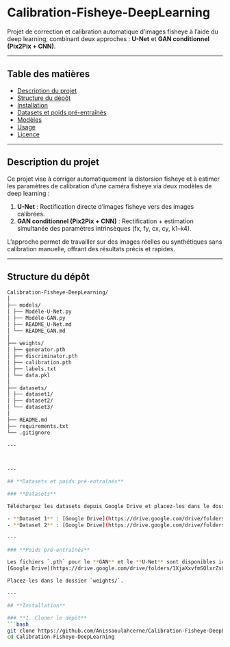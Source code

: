 

# Calibration-Fisheye-DeepLearning

Projet de correction et calibration automatique d’images fisheye à l’aide du deep learning, combinant deux approches : **U-Net** et **GAN conditionnel (Pix2Pix + CNN)**.

---

## Table des matières

- [Description du projet](#description-du-projet)  
- [Structure du dépôt](#structure-du-dépôt)  
- [Installation](#installation)  
- [Datasets et poids pré-entraînés](#datasets-et-poids-pré-entraînés)  
- [Modèles](#modèles)  
- [Usage](#usage)  
- [Licence](#licence)  

---

## Description du projet

Ce projet vise à corriger automatiquement la distorsion fisheye et à estimer les paramètres de calibration d’une caméra fisheye via deux modèles de deep learning :  

1. **U-Net** : Rectification directe d’images fisheye vers des images calibrées.  
2. **GAN conditionnel (Pix2Pix + CNN)** : Rectification + estimation simultanée des paramètres intrinsèques (fx, fy, cx, cy, k1–k4).  

L’approche permet de travailler sur des images réelles ou synthétiques sans calibration manuelle, offrant des résultats précis et rapides.

---

## Structure du dépôt
```bash
Calibration-Fisheye-DeepLearning/
│
├── models/
│ ├── Modéle-U-Net.py
│ ├── Modéle-GAN.py
│ ├── README_U-Net.md
│ └── README_GAN.md
│
├── weights/
│ ├── generator.pth
│ ├── discriminator.pth
│ ├── calibration.pth
│ ├── labels.txt
│ └── data.pkl
│
├── datasets/
│ ├── dataset1/
│ ├── dataset2/
│ └── dataset3/
│
├── README.md
├── requirements.txt
└── .gitignore

---



---

## **Datasets et poids pré-entraînés**

### **Datasets**

Téléchargez les datasets depuis Google Drive et placez-les dans le dossier `datasets/` :

- **Dataset 1** : [Google Drive](https://drive.google.com/drive/folders/1JnSjtob2mJYqBvl2WgzQuTv1Ft0tURgy?usp=drive_link)  
- **Dataset 2** : [Google Drive](https://drive.google.com/drive/folders/1LNd4joIgr1_t6KWVl3sFWSRAGve2ubUO?usp=drive_link)  

---

### **Poids pré-entraînés**

Les fichiers `.pth` pour le **GAN** et le **U-Net** sont disponibles ici :  
[Google Drive](https://drive.google.com/drive/folders/1XjaXxvfmSOlxrZs0Qc8_0lm5qfgkENax?usp=drive_link)  

Placez-les dans le dossier `weights/`.

---

## **Installation**

### **1. Cloner le dépôt**
```bash
git clone https://github.com/Anissaoulahcerne/Calibration-Fisheye-DeepLearning.git
cd Calibration-Fisheye-DeepLearning
